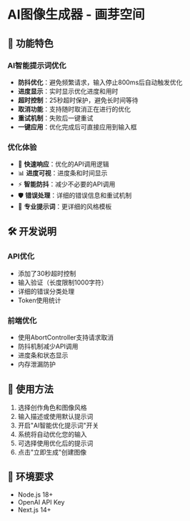 # AI图像生成器 - 画芽空间

## 🎨 功能特色

### AI智能提示词优化
- **防抖优化**：避免频繁请求，输入停止800ms后自动触发优化
- **进度显示**：实时显示优化进度和用时
- **超时控制**：25秒超时保护，避免长时间等待
- **取消功能**：支持随时取消正在进行的优化
- **重试机制**：失败后一键重试
- **一键应用**：优化完成后可直接应用到输入框

### 优化体验
- 🚀 **快速响应**：优化的API调用逻辑
- 📊 **进度可视**：进度条和时间显示
- ⚡ **智能防抖**：减少不必要的API调用
- 🛡️ **错误处理**：详细的错误信息和重试机制
- 🎯 **专业提示词**：更详细的风格模板

## 🛠️ 开发说明

### API优化
- 添加了30秒超时控制
- 输入验证（长度限制1000字符）
- 详细的错误分类处理
- Token使用统计

### 前端优化
- 使用AbortController支持请求取消
- 防抖机制减少API调用
- 进度条和状态显示
- 内存泄漏防护

## 📝 使用方法

1. 选择创作角色和图像风格
2. 输入描述或使用默认提示词
3. 开启"AI智能优化提示词"开关
4. 系统将自动优化您的输入
5. 可选择使用优化后的提示词
6. 点击"立即生成"创建图像

## 🔧 环境要求

- Node.js 18+
- OpenAI API Key
- Next.js 14+
